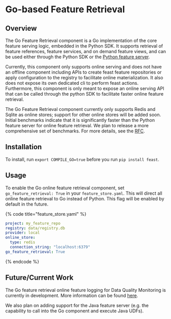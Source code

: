 # Go-based Feature Retrieval

## Overview

The Go Feature Retrieval component is a Go implementation of the core feature serving logic, embedded in the Python SDK. It supports retrieval of feature references, feature services, and on demand feature views, and can be used either through the Python SDK or the [Python feature server](local-feature-server.md).

Currently, this component only supports online serving and does not have an offline component including APIs to create feast feature repositories or apply configuration to the registry to facilitate online materialization. It also does not expose its own dedicated cli to perform feast actions. Furthermore, this component is only meant to expose an online serving API that can be called through the python SDK to facilitate faster online feature retrieval.

The Go Feature Retrieval component currently only supports Redis and Sqlite as online stores; support for other online stores will be added soon. Initial benchmarks indicate that it is significantly faster than the Python feature server for online feature retrieval. We plan to release a more comprehensive set of benchmarks. For more details, see the [RFC](https://docs.google.com/document/d/1Lgqv6eWYFJgQ7LA_jNeTh8NzOPhqI9kGTeyESRpNHnE).

## Installation

To install, run `export COMPILE_GO=true` before you run `pip install feast`.

## Usage

To enable the Go online feature retrieval component, set `go_feature_retrieval: True` in your `feature_store.yaml`. This will direct all online feature retrieval to Go instead of Python. This flag will be enabled by default in the future.

{% code title="feature_store.yaml" %}
```yaml
project: my_feature_repo
registry: data/registry.db
provider: local
online_store:
  type: redis
  connection_string: "localhost:6379"
go_feature_retrieval: True
```
{% endcode %}

## Future/Current Work

The Go feature retrieval online feature logging for Data Quality Monitoring is currently in development. More information can be found [here](https://docs.google.com/document/d/110F72d4NTv80p35wDSONxhhPBqWRwbZXG4f9mNEMd98/edit#heading=h.9gaqqtox9jg6).

We also plan on adding support for the Java feature server (e.g. the capability to call into the Go component and execute Java UDFs).


